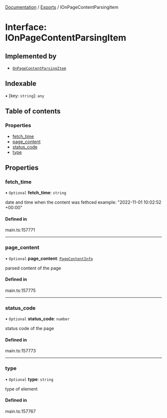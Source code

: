 [Documentation](../README.md) / [Exports](../modules.md) / IOnPageContentParsingItem

# Interface: IOnPageContentParsingItem

## Implemented by

- [`OnPageContentParsingItem`](../classes/OnPageContentParsingItem.md)

## Indexable

▪ [key: `string`]: `any`

## Table of contents

### Properties

- [fetch\_time](IOnPageContentParsingItem.md#fetch_time)
- [page\_content](IOnPageContentParsingItem.md#page_content)
- [status\_code](IOnPageContentParsingItem.md#status_code)
- [type](IOnPageContentParsingItem.md#type)

## Properties

### fetch\_time

• `Optional` **fetch\_time**: `string`

date and time when the content was fethced
example:
"2022-11-01 10:02:52 +00:00"

#### Defined in

main.ts:157771

___

### page\_content

• `Optional` **page\_content**: [`PageContentInfo`](../classes/PageContentInfo.md)

parsed content of the page

#### Defined in

main.ts:157775

___

### status\_code

• `Optional` **status\_code**: `number`

status code of the page

#### Defined in

main.ts:157773

___

### type

• `Optional` **type**: `string`

type of element

#### Defined in

main.ts:157767
